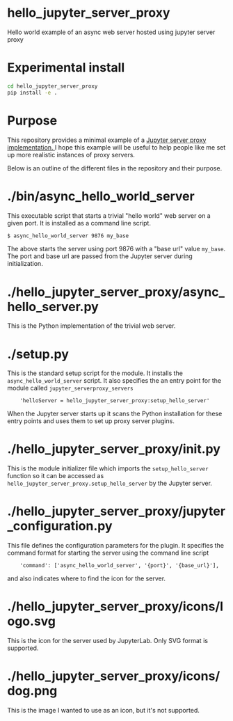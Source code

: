 # hello_jupyter_server_proxy
Hello world example of an async web server hosted using jupyter server proxy

# Experimental install

```bash
cd hello_jupyter_server_proxy
pip install -e .
```

# Purpose

This repository provides a minimal example of a 
<a href="https://jupyter-server-proxy.readthedocs.io/en/latest/index.html">
Jupyter server proxy implementation.
</a>
I hope this example will be useful to help people like me
set up more realistic instances of proxy servers.

Below is an outline of the different files in the repository
and their purpose.

# ./bin/async_hello_world_server

This executable script
that starts a trivial "hello world" web server
on a given port.  It is installed as a command line script.

```bash
$ async_hello_world_server 9876 my_base
```

The above starts the server using port 9876 with a "base url" value `my_base`.
The port and base url are passed from the Jupyter server during initialization.

# ./hello_jupyter_server_proxy/async_hello_server.py

This is the Python implementation of the trivial web server.

# ./setup.py

This is the standard setup script for the module.  It installs the
`async_hello_world_server` script.  It also specifies the
an entry point for the module called `jupyter_serverproxy_servers`

```
    'helloServer = hello_jupyter_server_proxy:setup_hello_server'
```

When the Jupyter server starts up it scans the Python installation for these
entry points and uses them to set up proxy server plugins.

# ./hello_jupyter_server_proxy/__init__.py

This is the module initializer file which imports the `setup_hello_server`
function so it can be accessed as `hello_jupyter_server_proxy.setup_hello_server`
by the Jupyter server.

# ./hello_jupyter_server_proxy/jupyter_configuration.py

This file defines the configuration parameters for the plugin.
It specifies the command format for starting the server using
the command line script
```
    'command': ['async_hello_world_server', '{port}', '{base_url}'],
```
and also indicates where to find the icon for the server.

# ./hello_jupyter_server_proxy/icons/logo.svg

This is the icon for the server used by JupyterLab.  Only SVG format
is supported.

# ./hello_jupyter_server_proxy/icons/dog.png

This is the image I wanted to use as an icon, but it's not supported.
